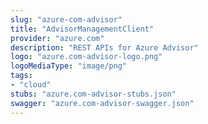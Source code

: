 ```yaml
---
slug: "azure-com-advisor"
title: "AdvisorManagementClient"
provider: "azure.com"
description: "REST APIs for Azure Advisor"
logo: "azure.com-advisor-logo.png"
logoMediaType: "image/png"
tags:
- "cloud"
stubs: "azure.com-advisor-stubs.json"
swagger: "azure.com-advisor-swagger.json"
---
```

